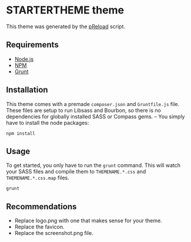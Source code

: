 # STARTERTHEME theme
This theme was generated by the [pReload](github.com/reload/preload) script.


## Requirements
* [Node.js](https://nodejs.org/en/)
* [NPM](https://www.npmjs.com/)
* [Grunt](http://gruntjs.com/getting-started)


## Installation
This theme comes with a premade `composer.json` and `Gruntfile.js` file. These files are setup to run Libsass and Bourbon, so there is no dependencies for globally installed SASS or Compass gems. – You simply have to install the node packages:

`npm install`



## Usage
To get started, you only have to run the `grunt` command. This will watch your SASS files and compile them to `THEMENAME.*.css` and `THEMENAME.*.css.map` files.

`grunt`


## Recommendations
* Replace logo.png with one that makes sense for your theme.
* Replace the favicon.
* Replace the screenshot.png file.
